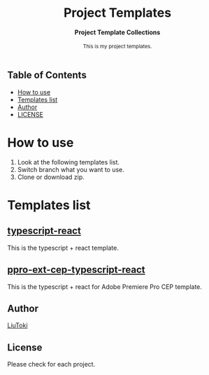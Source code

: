 <h1 align="center">Project Templates</h1>

<div align="center">
    <strong>Project Template Collections</strong>
</div>

<br/>

<div align="center">
    <sub>
        This is my project templates.
    </sub>
</div>

<br/>

## Table of Contents
- [How to use](#how-to-use)
- [Templates list](#templates-list)
- [Author](#author)
- [LICENSE](#license)

# How to use
1. Look at the following templates list.
1. Switch branch what you want to use.
1. Clone or download zip.

# Templates list
## [typescript-react](https://github.com/LiuToki/project-templates/tree/typescript-react)
This is the typescript + react template.

## [ppro-ext-cep-typescript-react](https://github.com/LiuToki/project-templates/tree/ppro-ext-cep-typescript-react)
This is the typescript + react for Adobe Premiere Pro CEP template.

## Author
[LiuToki](https://github.com/LiuToki)

## License
Please check for each project.
